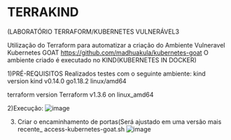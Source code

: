 <h1>TERRAKIND </h1>(LABORATÓRIO TERRAFORM/KUBERNETES VULNERÁVEL</h1>3

Utilização do Terraform para automatizar a criação do Ambiente Vulneravel Kubernetes GOAT https://github.com/madhuakula/kubernetes-goat
O ambiente criado é executado no KIND(KUBERNETES IN DOCKER)

1)PRÉ-REQUISITOS
Realizados testes com o seguinte ambiente:
kind version
kind v0.14.0 go1.18.2 linux/amd64

terraform version
Terraform v1.3.6 on linux_amd64

2)Execução:
![image](https://user-images.githubusercontent.com/86935257/205556464-ef1ead2a-4fc5-4dfd-949b-9a7bb94d7bbf.png)

3) Criar o encaminhamento de portas(Será ajustado em uma versão mais recente_
access-kubernetes-goat.sh
![image](https://user-images.githubusercontent.com/86935257/205568306-bb683080-8f29-4f79-97ad-780a23c597a1.png)

